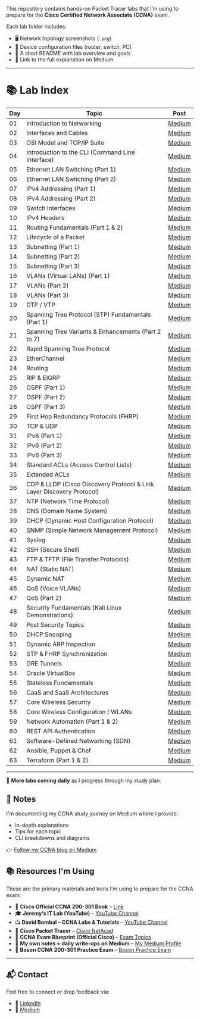 This repository contains hands-on Packet Tracer labs that I’m using to prepare for the **Cisco Certified Network Associate (CCNA)** exam.

Each lab folder includes:
- 🖥️ Network topology screenshots (`.png`)
- 🧾 Device configuration files (router, switch, PC)
- 📄 A short README with lab overview and goals
- 🔗 Link to the full explanation on Medium

---

# 📚 Lab Index

| Day | Topic                                                      | Post |
|---- |----------------------------------------------------------- |------|
| 01  | Introduction to Networking                                 | [Medium](#) |
| 02  | Interfaces and Cables                                       | [Medium](#) |
| 03  | OSI Model and TCP/IP Suite                                  | [Medium](#) |
| 04  | Introduction to the CLI (Command Line Interface)            | [Medium](#) |
| 05  | Ethernet LAN Switching (Part 1)                             | [Medium](#) |
| 06  | Ethernet LAN Switching (Part 2)                             | [Medium](#) |
| 07  | IPv4 Addressing (Part 1)                                     | [Medium](#) |
| 08  | IPv4 Addressing (Part 2)                                     | [Medium](#) |
| 09  | Switch Interfaces                                           | [Medium](#) |
| 10  | IPv4 Headers                                                | [Medium](#) |
| 11  | Routing Fundamentals (Part 1 & 2)                           | [Medium](#) |
| 12  | Lifecycle of a Packet                                       | [Medium](#) |
| 13  | Subnetting (Part 1)                                          | [Medium](#) |
| 14  | Subnetting (Part 2)                                          | [Medium](#) |
| 15  | Subnetting (Part 3)                                          | [Medium](#) |
| 16  | VLANs (Virtual LANs) (Part 1)                                | [Medium](#) |
| 17  | VLANs (Part 2)                                               | [Medium](#) |
| 18  | VLANs (Part 3)                                               | [Medium](#) |
| 19  | DTP / VTP                                                   | [Medium](#) |
| 20  | Spanning Tree Protocol (STP) Fundamentals (Part 1)          | [Medium](#) |
| 21  | Spanning Tree Variants & Enhancements (Part 2 to 7)          | [Medium](#) |
| 22  | Rapid Spanning Tree Protocol                                | [Medium](#) |
| 23  | EtherChannel                                               | [Medium](#) |
| 24  | Routing                                                    | [Medium](#) |
| 25  | RIP & EIGRP                                                | [Medium](#) |
| 26  | OSPF (Part 1)                                               | [Medium](#) |
| 27  | OSPF (Part 2)                                               | [Medium](#) |
| 28  | OSPF (Part 3)                                               | [Medium](#) |
| 29  | First Hop Redundancy Protocols (FHRP)                      | [Medium](#) |
| 30  | TCP & UDP                                                  | [Medium](#) |
| 31  | IPv6 (Part 1)                                               | [Medium](#) |
| 32  | IPv6 (Part 2)                                               | [Medium](#) |
| 33  | IPv6 (Part 3)                                               | [Medium](#) |
| 34  | Standard ACLs (Access Control Lists)                       | [Medium](#) |
| 35  | Extended ACLs                                               | [Medium](#) |
| 36  | CDP & LLDP (Cisco Discovery Protocol & Link Layer Discovery Protocol) | [Medium](#) |
| 37  | NTP (Network Time Protocol)                                 | [Medium](#) |
| 38  | DNS (Domain Name System)                                    | [Medium](#) |
| 39  | DHCP (Dynamic Host Configuration Protocol)                 | [Medium](#) |
| 40  | SNMP (Simple Network Management Protocol)                  | [Medium](#) |
| 41  | Syslog                                                     | [Medium](#) |
| 42  | SSH (Secure Shell)                                          | [Medium](#) |
| 43  | FTP & TFTP (File Transfer Protocols)                        | [Medium](#) |
| 44  | NAT (Static NAT)                                            | [Medium](#) |
| 45  | Dynamic NAT                                                | [Medium](#) |
| 46  | QoS (Voice VLANs)                                           | [Medium](#) |
| 47  | QoS (Part 2)                                                | [Medium](#) |
| 48  | Security Fundamentals (Kali Linux Demonstrations)          | [Medium](#) |
| 49  | Post Security Topics                                        | [Medium](#) |
| 50  | DHCP Snooping                                               | [Medium](#) |
| 51  | Dynamic ARP Inspection                                      | [Medium](#) |
| 52  | STP & FHRP Synchronization                                  | [Medium](#) |
| 53  | GRE Tunnels                                                 | [Medium](#) |
| 54  | Oracle VirtualBox                                           | [Medium](#) |
| 55  | Stateless Fundamentals                                      | [Medium](#) |
| 56  | CaaS and SaaS Architectures                                 | [Medium](#) |
| 57  | Core Wireless Security                                      | [Medium](#) |
| 58  | Core Wireless Configuration / WLANs                        | [Medium](#) |
| 59  | Network Automation (Part 1 & 2)                             | [Medium](#) |
| 60  | REST API Authentication                                     | [Medium](#) |
| 61  | Software-Defined Networking (SDN)                           | [Medium](#) |
| 62  | Ansible, Puppet & Chef                                      | [Medium](#) |
| 63  | Terraform (Part 1 & 2)                                      | [Medium](#) | 

---

📌 **More labs coming daily** as I progress through my study plan.


## 📝 Notes

I'm documenting my CCNA study journey on Medium where I provide:
- In-depth explanations
- Tips for each topic
- CLI breakdowns and diagrams

👉 [Follow my CCNA blog on Medium](#)


## 📚 Resources I'm Using

These are the primary materials and tools I'm using to prepare for the CCNA exam:

- 📘 **Cisco Official CCNA 200-301 Book** – [Link](https://www.ciscopress.com/store/ccna-200-301-official-cert-guide-volume-1-9780135792735)
- 🎓 **Jeremy’s IT Lab (YouTube)** – [YouTube Channel](https://www.youtube.com/c/JeremysITLab)
- 📺 **David Bombal – CCNA Labs & Tutorials** – [YouTube Channel](https://www.youtube.com/user/ConfigTerm)
- 🧪 **Cisco Packet Tracer** – [Cisco NetAcad](https://www.netacad.com/)
- 📄 **CCNA Exam Blueprint (Official Cisco)** – [Exam Topics](https://learningnetwork.cisco.com/s/ccna-exam-topics)
- 📝 **My own notes + daily write-ups on Medium** – [My Medium Profile](#)
- 🎯 **Boson CCNA 200-301 Practice Exam** – [Boson Practice Exam](https://www.boson.com/practice-exam/200-301-cisco-ccna-practice-exam)


---

## 📬 Contact

Feel free to connect or drop feedback via:
- 🔗 [LinkedIn](www.linkedin.com/in/iamnaushad)
- 💬 [Medium](https://medium.com/@iamnaushad)

